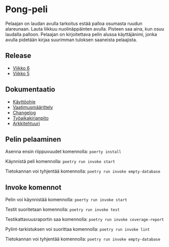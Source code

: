 # Pong-peli

Pelaajan on laudan avulla tarkoitus estää palloa osumasta ruudun alareunaan. Lauta liikkuu nuolinäppäinten avulla. Pisteen saa aina, kun osuu laudalla palloon. Pelaajan on kirjoitettava pelin alussa käyttäjänimi, jonka avulla pidetään kirjaa suurimman tuloksen saaneista pelaajista.

## Release
- [Viikko 6](https://github.com/alannesanni/ot-harjoitustyo/releases/tag/viikko6)
- [Viikko 5](https://github.com/alannesanni/ot-harjoitustyo/releases/tag/viikko5)

## Dokumentaatio
- [Käyttöohje](https://github.com/alannesanni/ot-harjoitustyo/blob/master/dokumentaatio/kayttoohje.md)
- [Vaatimusmäärittely](https://github.com/alannesanni/ot-harjoitustyo/blob/master/dokumentaatio/vaatimusmaarittely.md)
- [Changelog](https://github.com/alannesanni/ot-harjoitustyo/blob/master/dokumentaatio/changelog.md)
- [Työaikakirjanpito](https://github.com/alannesanni/ot-harjoitustyo/blob/master/dokumentaatio/tyoaikakirjanpito.md)
- [Arkkitehtuuri](https://github.com/alannesanni/ot-harjoitustyo/blob/master/dokumentaatio/arkkitehtuuri.md)

## Pelin pelaaminen
Asenna ensin riippuvuudet komennolla:
`poerty install`

Käynnistä peli komennolla:
`poetry run invoke start`

Tietokannan voi tyhjentää komennolla:
`poetry run invoke empty-database`

## Invoke komennot
Pelin voi käynnistää komennolla: 
`poerty run invoke start`

Testit suoritetaan komennolla: 
`poetry run invoke test`

Testikattavuusraportin saa komennolla: 
`poetry run invoke coverage-report`

Pylint-tarkistuksen voi suorittaa komennolla:
`poetry run invoke lint`

Tietokannan voi tyhjentää komennolla:
`poetry run invoke empty-database`
